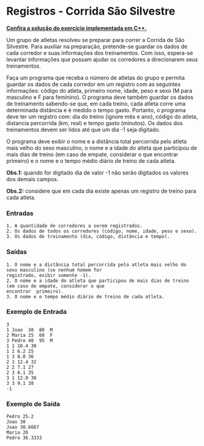 # Registros - Corrida São Silvestre

**[Confira a solução do exercício implementada em C++.](13.cpp)**

Um grupo de atletas resolveu se preparar para correr a Corrida de São Silvestre. Para auxiliar na preparação, pretende-se guardar os dados de cada corredor e suas informações dos treinamentos. Com isso, espera-se levantar informações que possam ajudar os corredores a direcionarem seus treinamentos.

Faça um programa que receba o número de atletas do grupo e permita guardar os dados de cada corredor em um registro com as seguintes informações: código do atleta, primeiro nome, idade, peso e sexo (M para masculino e F para feminino). O programa deve também guardar os dados de treinamento sabendo-se que, em cada treino, cada atleta corre uma determinada distância e é medido o tempo gasto. Portanto, o programa deve ter um registro com: dia do treino (ignore mês e ano), código do atleta, distancia percorrida (km, real) e tempo gasto (minutos). Os dados dos treinamentos devem ser lidos até que um dia -1 seja digitado.

O programa deve exibir o nome e a distância total percorrida pelo atleta mais velho do sexo masculino, o nome e a idade do atleta que participou de mais dias de treino (em caso de empate, considerar o que encontrar primeiro) e o nome e o tempo médio diário de treino de cada atleta.

**Obs.1:** quando for digitado dia de valor -1 não serão digitados os valores dos demais campos.

**Obs.2:** considere que em cada dia existe apenas um registro de treino para cada atleta.

### Entradas

```
1. A quantidade de corredores a serem registrados.
2. Os dados de todos os corredores (código, nome, idade, peso e sexo).
3. Os dados de treinamento (dia, código, distância e tempo).

```

### Saídas

```
1. O nome e a distância total percorrida pelo atleta mais velho do sexo masculino (se nenhum homem for 
registrado, exibir somente -1).
2. O nome e a idade do atleta que participou de mais dias de treino (em caso de empate, considerar o que 
encontrar  primeiro).
3. O nome e o tempo médio diário de treino de cada atleta.
```

### Exemplo de Entrada

```
3
1 Joao	30	80	M
2 Maria	25	68	F
3 Pedro	40	95	M
1 1 10.4 30
1 2 6.2 25
1 3 8.0 36
2 1 12.4 32
2 2 7.1 27
2 3 8.1 35
3 1 12.0 30
3 3 9.1 38
-1
```

### Exemplo de Saída

```
Pedro 25.2
Joao 30
Joao 30.6667
Maria 26
Pedro 36.3333
```